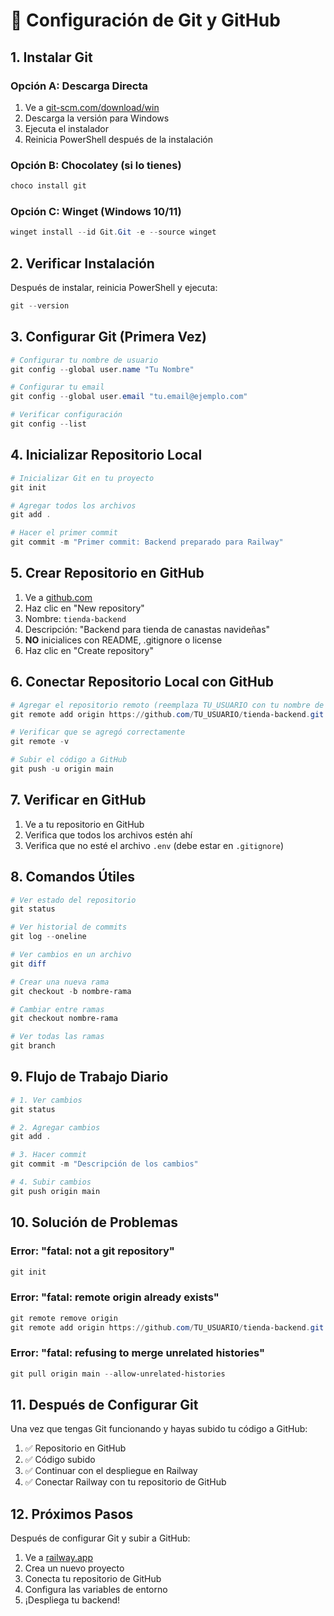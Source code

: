 # 🔧 Configuración de Git y GitHub

## 1. Instalar Git

### Opción A: Descarga Directa
1. Ve a [git-scm.com/download/win](https://git-scm.com/download/win)
2. Descarga la versión para Windows
3. Ejecuta el instalador
4. Reinicia PowerShell después de la instalación

### Opción B: Chocolatey (si lo tienes)
```powershell
choco install git
```

### Opción C: Winget (Windows 10/11)
```powershell
winget install --id Git.Git -e --source winget
```

## 2. Verificar Instalación

Después de instalar, reinicia PowerShell y ejecuta:
```powershell
git --version
```

## 3. Configurar Git (Primera Vez)

```powershell
# Configurar tu nombre de usuario
git config --global user.name "Tu Nombre"

# Configurar tu email
git config --global user.email "tu.email@ejemplo.com"

# Verificar configuración
git config --list
```

## 4. Inicializar Repositorio Local

```powershell
# Inicializar Git en tu proyecto
git init

# Agregar todos los archivos
git add .

# Hacer el primer commit
git commit -m "Primer commit: Backend preparado para Railway"
```

## 5. Crear Repositorio en GitHub

1. Ve a [github.com](https://github.com)
2. Haz clic en "New repository"
3. Nombre: `tienda-backend`
4. Descripción: "Backend para tienda de canastas navideñas"
5. **NO** inicialices con README, .gitignore o license
6. Haz clic en "Create repository"

## 6. Conectar Repositorio Local con GitHub

```powershell
# Agregar el repositorio remoto (reemplaza TU_USUARIO con tu nombre de usuario)
git remote add origin https://github.com/TU_USUARIO/tienda-backend.git

# Verificar que se agregó correctamente
git remote -v

# Subir el código a GitHub
git push -u origin main
```

## 7. Verificar en GitHub

1. Ve a tu repositorio en GitHub
2. Verifica que todos los archivos estén ahí
3. Verifica que no esté el archivo `.env` (debe estar en `.gitignore`)

## 8. Comandos Útiles

```powershell
# Ver estado del repositorio
git status

# Ver historial de commits
git log --oneline

# Ver cambios en un archivo
git diff

# Crear una nueva rama
git checkout -b nombre-rama

# Cambiar entre ramas
git checkout nombre-rama

# Ver todas las ramas
git branch
```

## 9. Flujo de Trabajo Diario

```powershell
# 1. Ver cambios
git status

# 2. Agregar cambios
git add .

# 3. Hacer commit
git commit -m "Descripción de los cambios"

# 4. Subir cambios
git push origin main
```

## 10. Solución de Problemas

### Error: "fatal: not a git repository"
```powershell
git init
```

### Error: "fatal: remote origin already exists"
```powershell
git remote remove origin
git remote add origin https://github.com/TU_USUARIO/tienda-backend.git
```

### Error: "fatal: refusing to merge unrelated histories"
```powershell
git pull origin main --allow-unrelated-histories
```

## 11. Después de Configurar Git

Una vez que tengas Git funcionando y hayas subido tu código a GitHub:

1. ✅ Repositorio en GitHub
2. ✅ Código subido
3. ✅ Continuar con el despliegue en Railway
4. ✅ Conectar Railway con tu repositorio de GitHub

## 12. Próximos Pasos

Después de configurar Git y subir a GitHub:
1. Ve a [railway.app](https://railway.app)
2. Crea un nuevo proyecto
3. Conecta tu repositorio de GitHub
4. Configura las variables de entorno
5. ¡Despliega tu backend!
